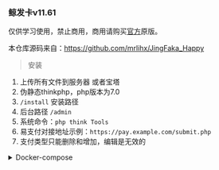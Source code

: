### 鲸发卡v11.61
仅供学习使用，禁止商用，商用请购买[官方](https://www.jingsoft.com/)原版。

本仓库源码来自：https://github.com/mrlihx/JingFaka_Happy


> 安装
1. 上传所有文件到服务器 或者宝塔
2. 伪静态thinkphp，php版本为7.0
3. `/install` 安装路径
4. 后台路径 `/admin`
5. 系统命令：`php think Tools`
6. 易支付对接地址示例：`https://pay.example.com/submit.php`
7. 支付类型只能删除和增加，编辑是无效的



<details>
  <summary>Docker-compose</summary>

```
services:
  jingfaka:
    image: ghcr.io/sky22333/jingfaka
    ports:
      - "8080:80"
    depends_on:
      - mysql
    restart: always
    environment:
      - TZ=Asia/Shanghai

  mysql:
    image: mysql:5.7
    container_name: mysql
    environment:
      - MYSQL_ROOT_PASSWORD=jingfaka7890
      - MYSQL_DATABASE=jingfaka
      - MYSQL_USER=jingfaka
      - MYSQL_PASSWORD=jingfaka7890
    restart: always
    volumes:
      - ./mysql_data:/var/lib/mysql
```


</details>

